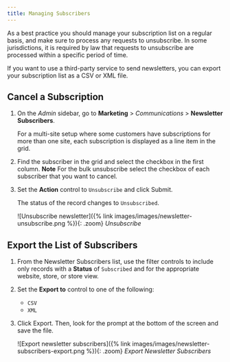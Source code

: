 ```yaml
---
title: Managing Subscribers
---
```


As a best practice you should manage your subscription list on a regular basis, and make sure to process any requests to unsubscribe. In some jurisdictions, it is required by law that requests to unsubscribe are processed within a specific period of time.

If you want to use a third-party service to send newsletters, you can export your subscription list as a CSV or XML file.

## Cancel a Subscription

1. On the _Admin_ sidebar, go to **Marketing** > _Communications_ > **Newsletter Subscribers**.

   For a multi-site setup where some customers have subscriptions for more than one site, each subscription is displayed as a line item in the grid.

1. Find the subscriber in the grid and select the checkbox in the first column. **Note** For the bulk unsubscribe select the checkbox of each subscriber that you want to cancel.

1. Set the **Action** control to `Unsubscribe` and click <span class="btn">Submit</span>.

    The status of the record changes to `Unsubscribed`.

    ![Unsubscribe newsletter]({% link images/images/newsletter-unsubscribe.png %}){: .zoom}
    _Unsubscribe_

## Export the List of Subscribers

1. From the Newsletter Subscribers list, use the filter controls to include only records with a **Status** of `Subscribed` and for the appropriate website, store, or store view.

1. Set the **Export to** control to one of the following:

    - `CSV`
    - `XML`

1. Click <span class="btn">Export</span>. Then, look for the prompt at the bottom of the screen and save the file.

    ![Export newsletter subscribers]({% link images/images/newsletter-subscribers-export.png %}){: .zoom}
    _Export Newsletter Subscribers_
